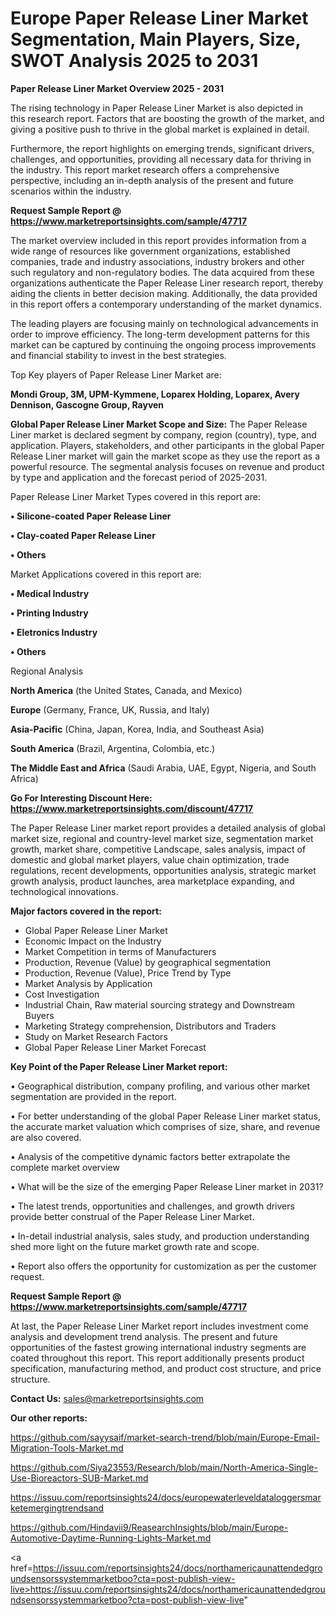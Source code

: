 # Europe Paper Release Liner Market Segmentation, Main Players, Size, SWOT Analysis 2025 to 2031

<Strong> Paper Release Liner Market Overview 2025 - 2031</strong>

The rising technology in Paper Release Liner Market is also depicted in this research report. Factors that are boosting the growth of the market, and giving a positive push to thrive in the global market is explained in detail.

Furthermore, the report highlights on emerging trends, significant drivers, challenges, and opportunities, providing all necessary data for thriving in the industry. This report market research offers a comprehensive perspective, including an in-depth analysis of the present and future scenarios within the industry.

<strong>Request Sample Report @ <a href=https://www.marketreportsinsights.com/sample/47717>https://www.marketreportsinsights.com/sample/47717</a></strong>

The market overview included in this report provides information from a wide range of resources like government organizations, established companies, trade and industry associations, industry brokers and other such regulatory and non-regulatory bodies. The data acquired from these organizations authenticate the Paper Release Liner research report, thereby aiding the clients in better decision making. Additionally, the data provided in this report offers a contemporary understanding of the market dynamics.

The leading players are focusing mainly on technological advancements in order to improve efficiency. The long-term development patterns for this market can be captured by continuing the ongoing process improvements and financial stability to invest in the best strategies.

Top Key players of Paper Release Liner Market are:

<strong>Mondi Group, 3M, UPM-Kymmene, Loparex Holding, Loparex, Avery Dennison, Gascogne Group, Rayven</strong>

<strong><b>Global Paper Release Liner Market Scope and Size:</b></strong>
The Paper Release Liner market is declared segment by company, region (country), type, and application. Players, stakeholders, and other participants in the global Paper Release Liner market will gain the market scope as they use the report as a powerful resource. The segmental analysis focuses on revenue and product by type and application and the forecast period of 2025-2031.

Paper Release Liner Market Types covered in this report are:

<strong>•  Silicone-coated Paper Release Liner

•  Clay-coated Paper Release Liner

•  Others</strong>

Market Applications covered in this report are:

<strong>•  Medical Industry

•  Printing Industry

•  Eletronics Industry

•  Others</strong> 

Regional Analysis

<strong>North America</strong> (the United States, Canada, and Mexico)

<strong>Europe</strong> (Germany, France, UK, Russia, and Italy)

<strong>Asia-Pacific</strong> (China, Japan, Korea, India, and Southeast Asia)

<strong>South America</strong> (Brazil, Argentina, Colombia, etc.)

<strong>The Middle East and Africa</strong> (Saudi Arabia, UAE, Egypt, Nigeria, and South Africa)

<strong>Go For Interesting Discount Here: <a href=https://www.marketreportsinsights.com/discount/47717>https://www.marketreportsinsights.com/discount/47717</a></strong>

The Paper Release Liner market report provides a detailed analysis of global market size, regional and country-level market size, segmentation market growth, market share, competitive Landscape, sales analysis, impact of domestic and global market players, value chain optimization, trade regulations, recent developments, opportunities analysis, strategic market growth analysis, product launches, area marketplace expanding, and technological innovations.

<strong><b>Major factors covered in the report:</b></strong>
<ul>
  <li>Global Paper Release Liner Market </li>
  <li>Economic Impact on the Industry</li>
  <li>Market Competition in terms of Manufacturers</li>
  <li>Production, Revenue (Value) by geographical segmentation</li>
  <li>Production, Revenue (Value), Price Trend by Type</li>
  <li>Market Analysis by Application</li>
  <li>Cost Investigation</li>
  <li>Industrial Chain, Raw material sourcing strategy and Downstream Buyers</li>
  <li>Marketing Strategy comprehension, Distributors and Traders</li>
  <li>Study on Market Research Factors</li>
  <li>Global Paper Release Liner Market Forecast</li>
</ul>

<strong><b>Key Point of the Paper Release Liner Market report:</b></strong>

• Geographical distribution, company profiling, and various other market segmentation are provided in the report.

• For better understanding of the global Paper Release Liner market status, the accurate market valuation which comprises of size, share, and revenue are also covered.

• Analysis of the competitive dynamic factors better extrapolate the complete market overview

• What will be the size of the emerging Paper Release Liner market in 2031?

• The latest trends, opportunities and challenges, and growth drivers provide better construal of the Paper Release Liner Market.

• In-detail industrial analysis, sales study, and production understanding shed more light on the future market growth rate and scope.

• Report also offers the opportunity for customization as per the customer request.

<strong>Request Sample Report @ <a href=https://www.marketreportsinsights.com/sample/47717>https://www.marketreportsinsights.com/sample/47717</a></strong>

At last, the Paper Release Liner Market report includes investment come analysis and development trend analysis. The present and future opportunities of the fastest growing international industry segments are coated throughout this report. This report additionally presents product specification, manufacturing method, and product cost structure, and price structure.

<strong>Contact Us:</strong>
sales@marketreportsinsights.com

<strong>Our other reports:</strong>

<a href=https://github.com/sayysaif/market-search-trend/blob/main/Europe-Email-Migration-Tools-Market.md>https://github.com/sayysaif/market-search-trend/blob/main/Europe-Email-Migration-Tools-Market.md</a>

<a href=https://github.com/Siya23553/Research/blob/main/North-America-Single-Use-Bioreactors-SUB-Market.md>https://github.com/Siya23553/Research/blob/main/North-America-Single-Use-Bioreactors-SUB-Market.md</a>

<a href=https://issuu.com/reportsinsights24/docs/europewaterleveldataloggersmarketemergingtrendsand>https://issuu.com/reportsinsights24/docs/europewaterleveldataloggersmarketemergingtrendsand</a>

<a href=https://github.com/Hindavii9/ReasearchInsights/blob/main/Europe-Automotive-Daytime-Running-Lights-Market.md>https://github.com/Hindavii9/ReasearchInsights/blob/main/Europe-Automotive-Daytime-Running-Lights-Market.md</a>

<a href=https://issuu.com/reportsinsights24/docs/northamericaunattendedgroundsensorssystemmarketboo?cta=post-publish-view-live>https://issuu.com/reportsinsights24/docs/northamericaunattendedgroundsensorssystemmarketboo?cta=post-publish-view-live</a>"
